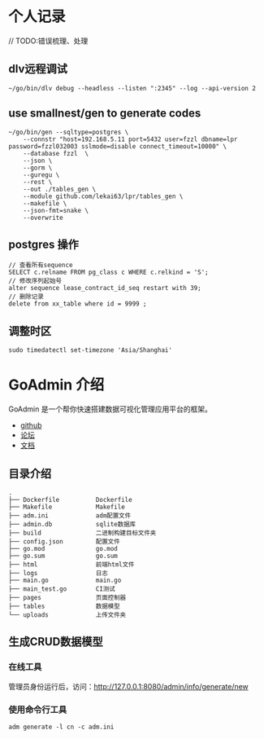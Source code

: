 # 个人记录

// TODO:错误梳理、处理

## dlv远程调试

```
~/go/bin/dlv debug --headless --listen ":2345" --log --api-version 2
```

## use smallnest/gen to generate codes

```
~/go/bin/gen --sqltype=postgres \
   	--connstr "host=192.168.5.11 port=5432 user=fzzl dbname=lpr password=fzzl032003 sslmode=disable connect_timeout=10000" \
   	--database fzzl  \
   	--json \
   	--gorm \
   	--guregu \
   	--rest \
   	--out ./tables_gen \
   	--module github.com/lekai63/lpr/tables_gen \
   	--makefile \
   	--json-fmt=snake \
   	--overwrite
```

## postgres 操作

```
// 查看所有sequence
SELECT c.relname FROM pg_class c WHERE c.relkind = 'S'; 
// 修改序列起始号
alter sequence lease_contract_id_seq restart with 39;
// 删除记录
delete from xx_table where id = 9999 ;
```

## 调整时区
```
sudo timedatectl set-timezone 'Asia/Shanghai'
```

# GoAdmin 介绍

GoAdmin 是一个帮你快速搭建数据可视化管理应用平台的框架。 

- [github](https://github.com/GoAdminGroup/go-admin)
- [论坛](http://discuss.go-admin.com)
- [文档](https://book.go-admin.cn)

## 目录介绍

```
.
├── Dockerfile          Dockerfile
├── Makefile            Makefile
├── adm.ini             adm配置文件
├── admin.db            sqlite数据库
├── build               二进制构建目标文件夹
├── config.json         配置文件
├── go.mod              go.mod
├── go.sum              go.sum
├── html                前端html文件
├── logs                日志
├── main.go             main.go
├── main_test.go        CI测试
├── pages               页面控制器
├── tables              数据模型
└── uploads             上传文件夹
```

## 生成CRUD数据模型

### 在线工具

管理员身份运行后，访问：http://127.0.0.1:8080/admin/info/generate/new

### 使用命令行工具

```
adm generate -l cn -c adm.ini
```

